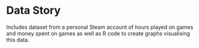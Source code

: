 # Data Story
 Includes dataset from a personal Steam account of hours played on games and money spent on games as well as R code to create graphs visualising this data.
